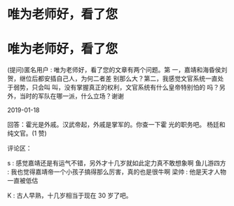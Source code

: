 # 唯为老师好，看了您

# 唯为老师好，看了您

(提问)匿名用户 : 唯为老师好，看了您的文章有两个问题。第 一，嘉靖和海昏侯刘贺，继位后都安插自己人，为何二者差 别那么大？第二，我感觉文官系统一直处于弱势，只会叫 叫，没有掌握真正的权利，文官系统有什么皇帝特别怕的 吗？另外，当时的军队在哪一派，什么立场？谢谢

2019-01-18

回答：霍光是外戚。汉武帝起，外戚是掌军的。你查一下霍 光的职务吧。 杨廷和纯文官。(1 赞)

评论区：

s : 感觉嘉靖还是有运气不错，另外才十几岁就如此定力真不敢想象啊 鱼儿游四方 : 我也觉得嘉靖帝一个小孩子搞得那么厉害，真的也是很牛啊 梁帅 : 他是天才人物 一直被低估

K : 古人早熟，十几岁相当于现在 30 岁了吧。